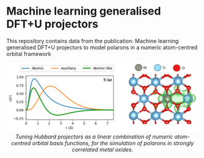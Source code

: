 # Machine learning generalised DFT+U projectors

This repository contains data from the publication: Machine learning generalised DFT+U projectors to model polarons in a numeric atom-centred orbital framework

<p align="center">
  <img src="Overview.png" width="800" />
  <br>
  <em>Tuning Hubbard projectors as a linear combination of numeric atom-centred orbital basis functions, for the simulation of polarons in strongly correlated metal oxides.</em>
</p>
